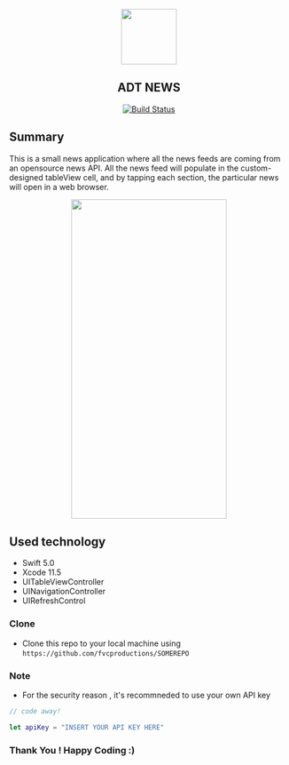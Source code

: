
<p align = "center"> 
<img src="githubexplorer/Assets.xcassets/gh-logo.imageset/gh-logo@3x.png"  width ="100" height="100" >
</p>
<div align="center">
 <h2> ADT NEWS </h2>
</div>
<p align = "center"> 
<a href="https://github.com/amitbiswas1992/githubexplorer"><img src="https://travis-ci.com/slatedocs/slate.svg?branch=master" alt="Build Status"></a>
</p>


 

## Summary

This is a small news application where all the news feeds are coming from an opensource news API. All the news feed will populate in the custom-designed tableView cell, and by tapping each section, the particular news will open in a web browser.


<p align = "center"> 
<img src="ADT_TEST/Assets.xcassets/adt_news.imageset/adt_news.png"  width ="280" height="575" >
</p>

## Used technology 

* Swift 5.0
* Xcode 11.5
* UITableViewController 
* UINavigationController
* UIRefreshControl


### Clone

- Clone this repo to your local machine using `https://github.com/fvcproductions/SOMEREPO`

### Note 

- For the security reason , it's recommneded to use your own  API key 

```swift
// code away!

let apiKey = "INSERT YOUR API KEY HERE"
```

###  Thank You !  Happy Coding :)



